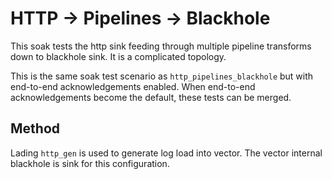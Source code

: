 # HTTP -> Pipelines -> Blackhole

This soak tests the http sink feeding through multiple pipeline transforms down
to blackhole sink. It is a complicated topology.

This is the same soak test scenario as `http_pipelines_blackhole`
but with end-to-end acknowledgements enabled. When end-to-end
acknowledgements become the default, these tests can be merged.

## Method

Lading `http_gen` is used to generate log load into vector. The vector internal
blackhole is sink for this configuration.
